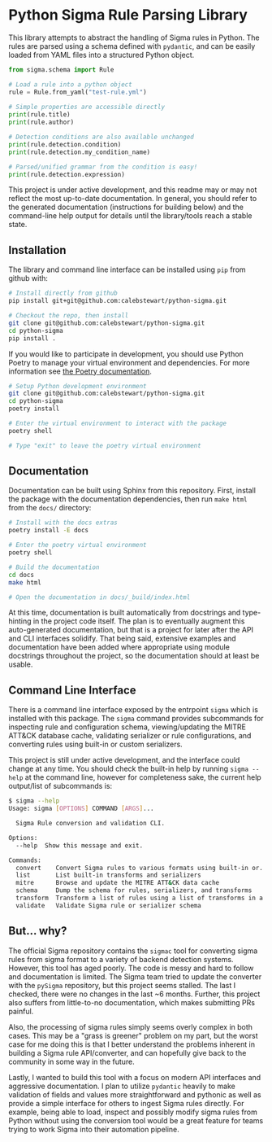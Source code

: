 # Python Sigma Rule Parsing Library

This library attempts to abstract the handling of Sigma rules in Python.
The rules are parsed using a schema defined with `pydantic`, and can be
easily loaded from YAML files into a structured Python object.

```py
from sigma.schema import Rule

# Load a rule into a python object
rule = Rule.from_yaml("test-rule.yml")
    
# Simple properties are accessible directly
print(rule.title)
print(rule.author)

# Detection conditions are also available unchanged
print(rule.detection.condition)
print(rule.detection.my_condition_name)

# Parsed/unified grammar from the condition is easy!
print(rule.detection.expression)
```

This project is under active development, and this readme may or may not
reflect the most up-to-date documentation. In general, you should refer
to the generated documentation (instructions for building below) and the
command-line help output for details until the library/tools reach a
stable state.

## Installation

The library and command line interface can be installed using `pip` from
github with:

``` sh
# Install directly from github
pip install git+git@github.com:calebstewart/python-sigma.git

# Checkout the repo, then install
git clone git@github.com:calebstewart/python-sigma.git
cd python-sigma
pip install .
```

If you would like to participate in development, you should use Python
Poetry to manage your virtual environment and dependencies. For more
information see [the Poetry documentation](https://python-poetry.org/docs/).

``` sh
# Setup Python development environment
git clone git@github.com:calebstewart/python-sigma.git
cd python-sigma
poetry install

# Enter the virtual environment to interact with the package
poetry shell

# Type "exit" to leave the poetry virtual environment
```

## Documentation

Documentation can be built using Sphinx from this repository. First,
install the package with the documentation dependencies, then run
`make html` from the `docs/` directory:

``` sh
# Install with the docs extras
poetry install -E docs

# Enter the poetry virtual environment
poetry shell

# Build the documentation
cd docs
make html

# Open the documentation in docs/_build/index.html
```

At this time, documentation is built automatically from docstrings and
type-hinting in the project code itself. The plan is to eventually augment
this auto-generated documentation, but that is a project for later after
the API and CLI interfaces solidify. That being said, extensive examples
and documentation have been added where appropriate using module docstrings
throughout the project, so the documentation should at least be usable.

## Command Line Interface

There is a command line interface exposed by the entrpoint `sigma` which
is installed with this package. The `sigma` command provides subcommands
for inspecting rule and configuration schema, viewing/updating the MITRE
ATT&CK database cache, validating serializer or rule configurations, and
converting rules using built-in or custom serializers.

This project is still under active development, and the interface could
change at any time. You should check the built-in help by running 
`sigma --help` at the command line, however for completeness sake, the
current help output/list of subcommands is:

``` sh
$ sigma --help
Usage: sigma [OPTIONS] COMMAND [ARGS]...

  Sigma Rule conversion and validation CLI.

Options:
  --help  Show this message and exit.

Commands:
  convert    Convert Sigma rules to various formats using built-in or...
  list       List built-in transforms and serializers
  mitre      Browse and update the MITRE ATT&CK data cache
  schema     Dump the schema for rules, serializers, and transforms
  transform  Transform a list of rules using a list of transforms in a...
  validate   Validate Sigma rule or serializer schema
```

## But... why?

The official Sigma repository contains the `sigmac` tool for converting
sigma rules from sigma format to a variety of backend detection systems.
However, this tool has aged poorly. The code is messy and hard to follow
and documentation is limited. The Sigma team tried to update the converter
with the `pySigma` repository, but this project seems stalled. The last
I checked, there were no changes in the last ~6 months. Further, this
project also suffers from little-to-no documentation, which makes submitting
PRs painful.

Also, the processing of sigma rules simply seems overly complex in both
cases. This may be a "grass is greener" problem on my part, but the worst
case for me doing this is that I better understand the problems inherent
in building a Sigma rule API/converter, and can hopefully give back to the
community in some way in the future.

Lastly, I wanted to build this tool with a focus on modern API interfaces
and aggressive documentation. I plan to utilize `pydantic` heavily to make
validation of fields and values more straightforward and pythonic as well
as provide a simple interface for others to ingest Sigma rules directly.
For example, being able to load, inspect and possibly modify sigma rules
from Python without using the conversion tool would be a great feature for
teams trying to work Sigma into their automation pipeline.
